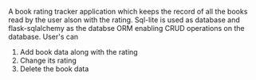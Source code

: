 A book rating tracker application which keeps the record of all the books read by the user alson with the rating.
Sql-lite is used as database and flask-sqlalchemy as the databse ORM enabling CRUD operations on the database.
User's can 
1. Add book data along with the rating
2. Change its rating
3. Delete the book data